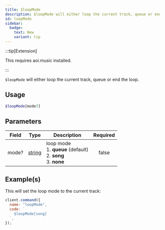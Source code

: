 ```yaml
---
title: $loopMode
description: $loopMode will either loop the current track, queue or end the loop.
id: loopMode
sidebar: 
  badge:
    text: New
    variant: tip
---
```


:::tip[Extension]

This requires aoi.music installed.

:::

`$loopMode` will either loop the current track, queue or end the loop.

## Usage

```php
$loopMode[mode?]
```

## Parameters

| Field | Type                                                                                              | Description                                                                   | Required |
| ----- | ------------------------------------------------------------------------------------------------- | ----------------------------------------------------------------------------- | :------: |
| mode? | [string](https://developer.mozilla.org/en-US/docs/Web/JavaScript/Reference/Global_Objects/String) | loop mode <br /> 1. **queue** (default) <br /> 2. **song** <br /> 3. **none** |  false   |

## Example(s)

This will set the loop mode to the current track:

```javascript
client.command({
  name: "loopMode",
  code: `
    $loopMode[song]
  `,
});
```
